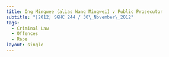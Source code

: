 ```yaml
---
title: Ong Mingwee (alias Wang Mingwei) v Public Prosecutor
subtitle: "[2012] SGHC 244 / 30\_November\_2012"
tags:
  - Criminal Law
  - Offences
  - Rape
layout: single
---
```


